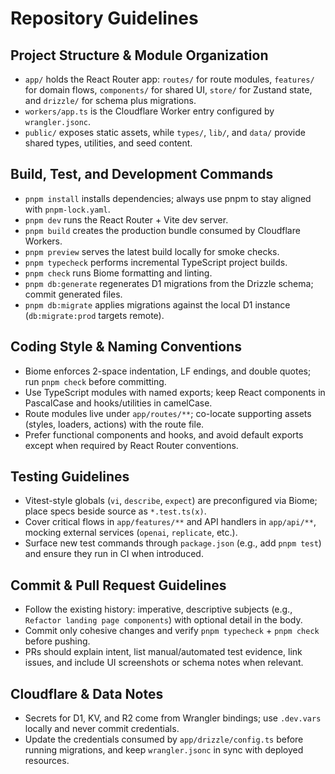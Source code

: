 # Repository Guidelines

## Project Structure & Module Organization
- `app/` holds the React Router app: `routes/` for route modules, `features/` for domain flows, `components/` for shared UI, `store/` for Zustand state, and `drizzle/` for schema plus migrations.
- `workers/app.ts` is the Cloudflare Worker entry configured by `wrangler.jsonc`.
- `public/` exposes static assets, while `types/`, `lib/`, and `data/` provide shared types, utilities, and seed content.

## Build, Test, and Development Commands
- `pnpm install` installs dependencies; always use pnpm to stay aligned with `pnpm-lock.yaml`.
- `pnpm dev` runs the React Router + Vite dev server.
- `pnpm build` creates the production bundle consumed by Cloudflare Workers.
- `pnpm preview` serves the latest build locally for smoke checks.
- `pnpm typecheck` performs incremental TypeScript project builds.
- `pnpm check` runs Biome formatting and linting.
- `pnpm db:generate` regenerates D1 migrations from the Drizzle schema; commit generated files.
- `pnpm db:migrate` applies migrations against the local D1 instance (`db:migrate:prod` targets remote).

## Coding Style & Naming Conventions
- Biome enforces 2-space indentation, LF endings, and double quotes; run `pnpm check` before committing.
- Use TypeScript modules with named exports; keep React components in PascalCase and hooks/utilities in camelCase.
- Route modules live under `app/routes/**`; co-locate supporting assets (styles, loaders, actions) with the route file.
- Prefer functional components and hooks, and avoid default exports except when required by React Router conventions.

## Testing Guidelines
- Vitest-style globals (`vi`, `describe`, `expect`) are preconfigured via Biome; place specs beside source as `*.test.ts(x)`.
- Cover critical flows in `app/features/**` and API handlers in `app/api/**`, mocking external services (`openai`, `replicate`, etc.).
- Surface new test commands through `package.json` (e.g., add `pnpm test`) and ensure they run in CI when introduced.

## Commit & Pull Request Guidelines
- Follow the existing history: imperative, descriptive subjects (e.g., `Refactor landing page components`) with optional detail in the body.
- Commit only cohesive changes and verify `pnpm typecheck` + `pnpm check` before pushing.
- PRs should explain intent, list manual/automated test evidence, link issues, and include UI screenshots or schema notes when relevant.

## Cloudflare & Data Notes
- Secrets for D1, KV, and R2 come from Wrangler bindings; use `.dev.vars` locally and never commit credentials.
- Update the credentials consumed by `app/drizzle/config.ts` before running migrations, and keep `wrangler.jsonc` in sync with deployed resources.
